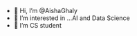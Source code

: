 - 👋 Hi, I’m @AishaGhaly
- 👀 I’m interested in ...AI and Data Science 
- 🌱 I’m CS student


<!---
AishaGhaly/AishaGhaly is a ✨ special ✨ repository because its `README.md` (this file) appears on your GitHub profile.
You can click the Preview link to take a look at your changes.
--->
